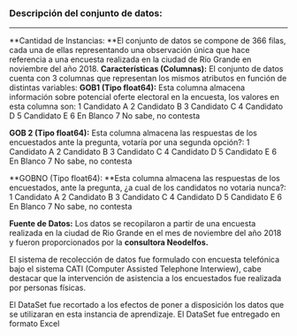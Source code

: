 ### Descripción del conjunto de datos:

------------

**Cantidad de Instancias: **El conjunto de datos se compone de 366 filas, cada una de ellas representando una observación única que hace referencia a una encuesta realizada en la ciudad de Río Grande en noviembre del año 2018.
**Características (Columnas):** El conjunto de datos cuenta con 3 columnas que representan los mismos atributos en función de distintas variables:
**GOB1 (Tipo float64):** Esta columna almacena información sobre potencial oferte electoral en la encuesta, los valores en esta columna son:
1 Candidato A
2 Candidato B
3 Candidato C
4 Candidato D
5 Candidato E
6 En Blanco
7 No sabe, no contesta


**GOB 2 (Tipo float64):** Esta columna almacena las respuestas de los encuestados ante la pregunta, votaría por una segunda opción?:
1 Candidato A
2 Candidato B
3 Candidato C
4 Candidato D
5 Candidato E
6 En Blanco
7 No sabe, no contesta


**GOBNO (Tipo float64): **Esta columna almacena las respuestas de los encuestados, ante la pregunta, ¿a cual de los candidatos no votaria nunca?:
1 Candidato A
2 Candidato B
3 Candidato C
4 Candidato D
5 Candidato E
6 En Blanco
7 No sabe, no contesta

**Fuente de Datos:** Los datos se recopilaron a partir de una encuesta realizada en la ciudad de Rio Grande en el mes de noviembre del año 2018 y fueron proporcionados por la **consultora Neodelfos.**

El sistema de recolección de datos fue formulado con encuesta telefónica bajo el sistema CATI (Computer Assisted Telephone Interwiew), cabe destacar que la intervención de asistencia a los encuestados fue realizada por personas físicas.

El DataSet fue recortado a los efectos de poner a disposición los datos que se utilizaran en esta instancia de aprendizaje.
El DataSet fue entregado en formato Excel
